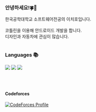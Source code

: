 ### 안녕하세요!🍀🐇
<p>한국공학대학교 소프트웨어전공의 이치호입니다.</br></br>
코틀린을 이용해 안드로이드 개발을 합니다.</br>
디자인과 자동차에 관심이 많습니다.</br></br></p>

### Languages 📚
<a href="https://kotlinlang.org" target="_blank"><img src="https://img.shields.io/badge/Kotlin-8A4AFD?style=flat-square&logo=Kotlin&logoColor=D415E2"/></a>
<a href="https://python.org" target="_blank"><img src="https://img.shields.io/badge/Python-0277BD?style=flat-square&logo=Python&logoColor=FFC107"/></a>
<a href="https://dart.dev" target="_blank"><img src="https://img.shields.io/badge/Dart-03589B?style=flat-square&logo=Python&logoColor=2BB7F6"/></a>
<!--
<a href="http://www.open-std.org/jtc1/sc22/wg21/" target="_blank"><img src="https://img.shields.io/badge/C++-00599C?style=flat-square&logo=C%2B%2B&logoColor=white"/></a>
<a href="https://developer.mozilla.org/ko/docs/Web/JavaScript" target="_blank"><img src="https://img.shields.io/badge/JavaScript-F7DF1E?style=flat-square&logo=JavaScript&logoColor=black"/></a>
-->

</br>
</br>

<!--
#### BOJ 📘
[![Solved.ac
프로필](http://mazassumnida.wtf/api/v2/generate_badge?boj=ThinkingDobby)](https://solved.ac/ThinkingDobby)</br>
-->

#### Codeforces
[![CodeForces Profile](https://cf.leed.at?id=CHIHO)](https://codeforces.com/profile/CHIHO)

